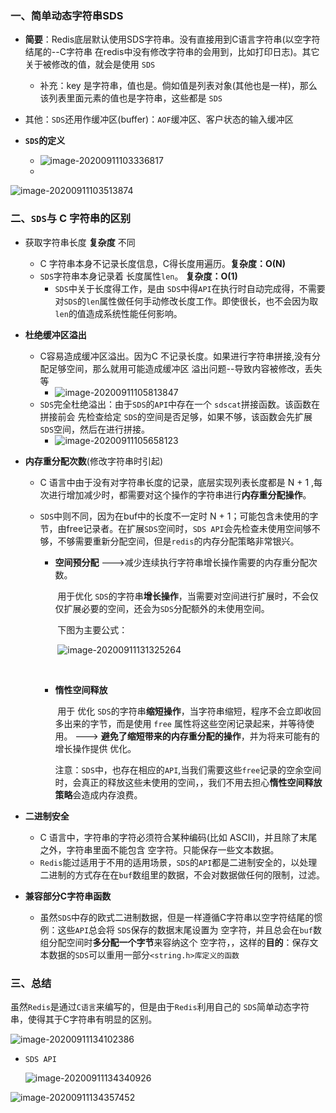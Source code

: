### 一、简单动态字符串SDS

+ **简要**：Redis底层默认使用SDS字符串。没有直接用到C语言字符串(以空字符结尾的--C字符串   在redis中没有修改字符串的会用到，比如打印日志)。其它关于被修改的值，就会是使用 `SDS` 
  + 补充：key 是字符串，值也是。倘如值是列表对象(其他也是一样)，那么该列表里面元素的值也是字符串，这些都是 `SDS`

+ 其他：`SDS`还用作缓冲区(buffer)：`AOF`缓冲区、客户状态的输入缓冲区
+ **`SDS`的定义**
  + ![image-20200911103336817](C:\Users\Administrator\Desktop\Redis详解\imges\image-20200911103336817.png)
  + 

![image-20200911103513874](C:\Users\Administrator\Desktop\Redis详解\imges\image-20200911103513874.png)



### 二、**`SDS`与 C 字符串的区别**

+ 获取字符串长度 **复杂度** 不同

  + C 字符串本身不记录长度信息，C得长度用遍历。**复杂度：O(N)**
  + `SDS`字符串本身记录着 长度属性`len`。 **复杂度：O(1)**
    + `SDS`中关于长度得工作，是由 `SDS`中得`API`在执行时自动完成得，不需要对`SDS`的`len`属性做任何手动修改长度工作。即使很长，也不会因为取`len`的值造成系统性能任何影响。

+ **杜绝缓冲区溢出**

  + C容易造成缓冲区溢出。因为C 不记录长度。如果进行字符串拼接,没有分配足够空间，那么就用可能造成缓冲区 溢出问题--导致内容被修改，丢失等
    + ![image-20200911105813847](C:\Users\Administrator\Desktop\Redis详解\imges\image-20200911105813847.png)
  + `SDS`完全杜绝溢出：由于`SDS`的`API`中存在一个 `sdscat`拼接函数。该函数在拼接前会 先检查给定 `SDS`的空间是否足够，如果不够，该函数会先扩展`SDS`空间，然后在进行拼接。
    + ![image-20200911105658123](C:\Users\Administrator\Desktop\Redis详解\imges\image-20200911105658123.png)

+ **内存重分配次数**(修改字符串时引起)

  + C 语言中由于没有对字符串长度的记录，底层实现列表长度都是 N + 1 ,每次进行增加减少时，都需要对这个操作的字符串进行**内存重分配操作**。

  + `SDS`中则不同，因为在buf中的长度不一定时 N + 1；可能包含未使用的字节，由free记录者。在扩展`SDS`空间时，`SDS API`会先检查未使用空间够不够，不够需要重新分配空间，但是`redis`的内存分配策略非常银兴。

    + **空间预分配** --->减少连续执行字符串增长操作需要的内存重分配次数。

      ​	用于优化 `SDS`的字符串**增长操作**，当需要对空间进行扩展时，不会仅仅扩展必要的空间，还会为`SDS`分配额外的未使用空间。

      ​	下图为主要公式：

      ​				![image-20200911131325264](C:\Users\Administrator\Desktop\Redis详解\imges\image-20200911131325264.png)

      ​	

    + **惰性空间释放**

      ​	用于 优化 `SDS`的字符串**缩短操作**，当字符串缩短，程序不会立即收回多出来的字节，而是使用 `free` 属性将这些空闲记录起来，并等待使用。 --->  **避免了缩短带来的内存重分配的操作**，并为将来可能有的增长操作提供 优化。

      ​	注意：`SDS`中，也存在相应的`API`,当我们需要这些`free`记录的空余空间时，会真正的释放这些未使用的空间，，我们不用去担心**惰性空间释放策略**会造成内存浪费。

+ **二进制安全**

  + C 语言中，字符串的字符必须符合某种编码(比如 ASCII)，并且除了末尾之外，字符串里面不能包含 空字符。只能保存一些文本数据。
  + `Redis`能过适用于不用的适用场景，`SDS`的`API`都是二进制安全的，以处理二进制的方式存在在`buf`数组里的数据，不会对数据做任何的限制，过滤。

+ **兼容部分C字符串函数**

  + 虽然`SDS`中存的欧式二进制数据，但是一样遵循C字符串以空字符结尾的惯例：这些`API`总会将 `SDS`保存的数据末尾设置为 空字符，并且总会在`buf`数组分配空间时**多分配一个字节**来容纳这个 空字符，，这样的**目的**：保存文本数据的`SDS`可以重用一部分`<string.h>库定义的函数`

### 三、总结

虽然`Redis`是通过`C语言`来编写的，但是由于`Redis`利用自己的 `SDS`简单动态字符串，使得其于C字符串有明显的区别。

![image-20200911134102386](C:\Users\Administrator\Desktop\Redis详解\imges\image-20200911134102386.png)

+ `SDS API`

  ![image-20200911134340926](C:\Users\Administrator\Desktop\Redis详解\imges\image-20200911134340926.png)

![image-20200911134357452](C:\Users\Administrator\Desktop\Redis详解\imges\image-20200911134357452.png)
